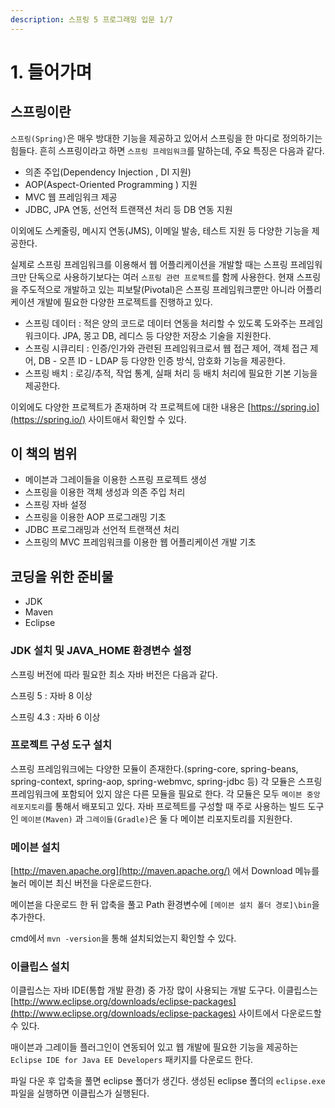 ```yaml
---
description: 스프링 5 프로그래밍 입문 1/7
---
```


# 1. 들어가며

## 스프링이란 <a id="ccb61c97-3020-44cf-bf21-c475d4d83497"></a>

`스프링(Spring)`은 매우 방대한 기능을 제공하고 있어서 스프링을 한 마디로 정의하기는 힘들다. 흔히 스프링이라고 하면 `스프링 프레임워크`를 말하는데, 주요 특징은 다음과 같다.

* 의존 주입\(Dependency Injection , DI 지원\)
* AOP\(Aspect-Oriented Programming \) 지원
* MVC 웹 프레임워크 제공
* JDBC, JPA 연동, 선언적 트랜잭션 처리 등 DB 연동 지원

이외에도 스케줄링, 메시지 연동\(JMS\), 이메일 발송, 테스트 지원 등 다양한 기능을 제공한다.

실제로 스프링 프레임워크를 이용해서 웹 어플리케이션을 개발할 때는 스프링 프레임워크만 단독으로 사용하기보다는 여러 `스프링 관련 프로젝트`를 함께 사용한다. 현재 스프링을 주도적으로 개발하고 있는 피보탈\(Pivotal\)은 스프링 프레임워크뿐만 아니라 어플리케이션 개발에 필요한 다양한 프로젝트를 진행하고 있다.

* 스프링 데이터 : 적은 양의 코드로 데이터 연동을 처리할 수 있도록 도와주는 프레임워크이다. JPA, 몽고 DB, 레디스 등 다양한 저장소 기술을 지원한다.
* 스프링 시큐리티 : 인증/인가와 관련된 프레임워크로서 웹 접근 제어, 객체 접근 제어, DB - 오픈 ID - LDAP 등 다양한 인증 방식, 암호화 기능을 제공한다.
* 스프링 배치 : 로깅/추적, 작업 통계, 실패 처리 등 배치 처리에 필요한 기본 기능을 제공한다.

이외에도 다양한 프로젝트가 존재하며 각 프로젝트에 대한 내용은 [https://spring.io](https://spring.io/) 사이트애서 확인할 수 있다.

## 이 책의 범위 <a id="57d86289-9809-482d-98f4-146ed9028a50"></a>

* 메이븐과 그레이들을 이용한 스프링 프로젝트 생성
* 스프링을 이용한 객체 생성과 의존 주입 처리
* 스프링 자바 설정
* 스프링을 이용한 AOP 프로그래밍 기초
* JDBC 프로그래밍과 선언적 트랜잭션 처리
* 스프링의 MVC 프레임워크를 이용한 웹 어플리케이션 개발 기초

## 코딩을 위한 준비물 <a id="d7d38704-c444-4090-a03b-5b30083d0d02"></a>

* JDK
* Maven
* Eclipse

### JDK 설치 및 JAVA\_HOME 환경변수 설정 <a id="230aa530-7a35-457e-8b68-2d278aea8561"></a>

스프링 버전에 따라 필요한 최소 자바 버전은 다음과 같다.

스프링 5 : 자바 8 이상

스프링 4.3 : 자바 6 이상

### 프로젝트 구성 도구 설치 <a id="2000b164-3b92-4eb1-984a-2ca055349d5a"></a>

스프링 프레임워크에는 다양한 모듈이 존재한다.\(spring-core, spring-beans, spring-context, spring-aop, spring-webmvc, spring-jdbc 등\) 각 모듈은 스프링 프레임워크에 포함되어 있지 않은 다른 모듈을 필요로 한다. 각 모듈은 모두 `메이븐 중앙 레포지토리`를 통해서 배포되고 있다. 자바 프로젝트를 구성할 때 주로 사용하는 빌드 도구인 `메이븐(Maven)` 과 `그레이들(Gradle)`은 둘 다 메이븐 리포지토리를 지원한다.

### 메이븐 설치 <a id="4010cad0-2ec2-415b-9457-ee98396b0b0d"></a>

[http://maven.apache.org](http://maven.apache.org/) 에서 Download 메뉴를 눌러 메이븐 최신 버전을 다운로드한다.

메이븐을 다운로드 한 뒤 압축을 풀고 Path 환경변수에 `[메이븐 설치 폴더 경로]\bin`을 추가한다.

cmd에서 `mvn -version`을 통해 설치되었는지 확인할 수 있다.

### 이클립스 설치 <a id="efdd3838-c242-4f87-8668-8b2e596b3a09"></a>

 이클립스는 자바 IDE\(통합 개발 환경\) 중 가장 많이 사용되는 개발 도구다. 이클립스는 [http://www.eclipse.org/downloads/eclipse-packages](http://www.eclipse.org/downloads/eclipse-packages) 사이트에서 다운로드할 수 있다.

매이븐과 그레이들 플러그인이 연동되어 있고 웹 개발에 필요한 기능을 제공하는 `Eclipse IDE for Java EE Developers` 패키지를 다운로드 한다.

파일 다운 후 압축을 풀면 eclipse 폴더가 생긴다. 생성된 eclipse 폴더의 `eclipse.exe` 파일을 실행하면 이클립스가 실행된다.

